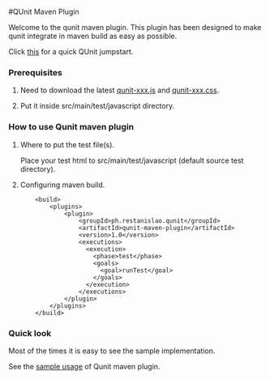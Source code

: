 #QUnit Maven Plugin

Welcome to the qunit maven plugin.
This plugin has been designed to make qunit integrate in maven build as easy as possible.

Click [this](http://qunitjs.com) for a quick QUnit jumpstart.
### Prerequisites
1. Need to download the latest [qunit-xxx.js](http://code.jquery.com/qunit/qunit-1.10.0.js) and [qunit-xxx.css](http://code.jquery.com/qunit/qunit-1.10.0.css).

2. Put it inside src/main/test/javascript directory.

### How to use Qunit maven plugin

1. Where to put the test file(s).

    Place your test html to src/main/test/javascript (default source test directory).

2. Configuring maven build.

    ```
        <build>
            <plugins>
                <plugin>
                    <groupId>ph.restanislao.qunit</groupId>
                    <artifactId>qunit-maven-plugin</artifactId>
                    <version>1.0</version>
                    <executions>
                      <execution>
                        <phase>test</phase>
                        <goals>
                          <goal>runTest</goal>
                        </goals>
                      </execution>
                    </executions>
                </plugin>
            </plugins>
        </build>
    ```

### Quick look

Most of the times it is easy to see the sample implementation.

See the [sample usage](https://github.com/jbestanislao/qunit-maven-plugin-example) of Qunit maven plugin.




